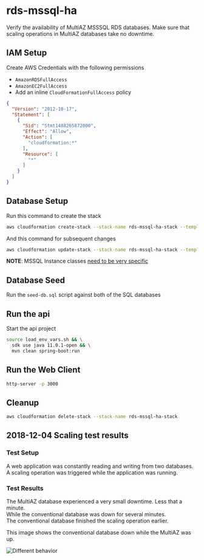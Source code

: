 # rds-mssql-ha  
Verify the availability of MultiAZ MSSSQL RDS databases.
Make sure that scaling operations in MultiAZ databases take no downtime.  

## IAM Setup  

Create AWS Credentials with the following permissions  
- `AmazonRDSFullAccess`
- `AmazonEC2FullAccess`
- Add an inline `CloudFormationFullAccess` policy

```json
{
  "Version": "2012-10-17",
  "Statement": [
    {
      "Sid": "Stmt1488265872000",
      "Effect": "Allow",
      "Action": [
        "cloudformation:*"
      ],
      "Resource": [
        "*"
      ]
    }
  ]
}
```

## Database Setup  

Run this command to create the stack

```bash
aws cloudformation create-stack --stack-name rds-mssql-ha-stack --template-body file://databases.yml --parameters ParameterKey=AllowedCidrIp,ParameterValue=1.2.3.4/32
```

And this command for subsequent changes

```bash
aws cloudformation update-stack --stack-name rds-mssql-ha-stack --template-body file://databases.yml --parameters ParameterKey=AllowedCidrIp,ParameterValue=1.2.3.4/32
```

**NOTE**: MSSQL Instance classes [need to be very specific](https://docs.aws.amazon.com/AmazonRDS/latest/UserGuide/CHAP_SQLServer.html#SQLServer.Concepts.General.InstanceClasses)  

## Database Seed  

Run the `seed-db.sql` script against both of the SQL databases  

## Run the api  

Start the api project

```bash
source load_env_vars.sh && \
  sdk use java 11.0.1-open && \
  mvn clean spring-boot:run
```

## Run the Web Client  

```bash
http-server -p 3000
```

## Cleanup  

```bash
aws cloudformation delete-stack --stack-name rds-mssql-ha-stack
```

## 2018-12-04 Scaling test results  

### Test Setup  
A web application was constantly reading and writing from two databases.  
A scaling operation was triggered while the application was running.

### Test Results  
The MultiAZ database experienced a very small downtime. Less that a minute.  
While the conventional database was down for several minutes.  
The conventional database finished the scaling operation earlier.  

This image shows the conventional database down while the MultiAZ was up.  

![Different behavior](imgs/2018-10-04-test-results.png)  
